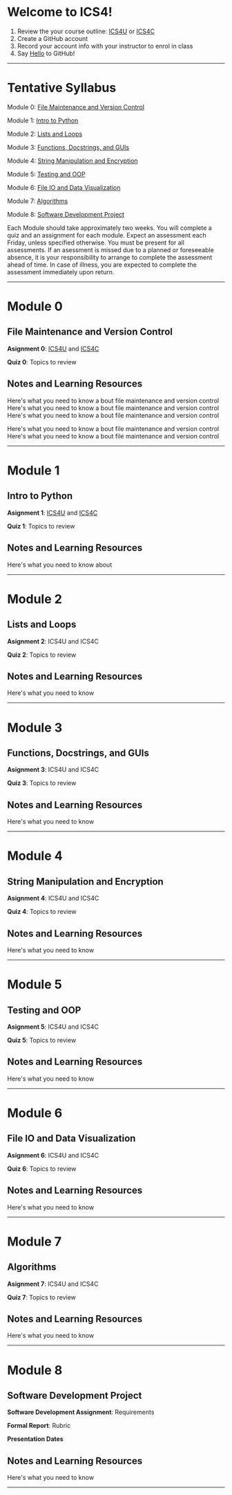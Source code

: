 # Welcome to ICS4!

1. Review the your course outline: [ICS4U](https://github.com/ICS4U-ICS4C/2018-Fall-ICS4/blob/master/ICS4U%20Course%20Outline.docx) or [ICS4C](https://github.com/ICS4U-ICS4C/2018-Fall-ICS4/blob/master/ICS4C%20Course%20Outline.docx)
2. Create a GitHub account
3. Record your account info with your instructor to enrol in class
4. Say [Hello](https://guides.github.com/activities/hello-world/) to GitHub!

---

# Tentative Syllabus

Module 0: [File Maintenance and Version Control](#module-0)

Module 1: [Intro to Python](#module-1)

Module 2: [Lists and Loops](#module-2)
   
Module 3: [Functions, Docstrings, and GUIs](#module-3)

Module 4: [String Manipulation and Encryption](#module-4)

Module 5: [Testing and OOP](#module-5)

Module 6: [File IO and Data Visualization](#module-6)

Module 7: [Algorithms](#module-7)

Module 8: [Software Development Project](#module-8)

Each Module should take approximately two weeks. You will complete a quiz and an assignment for each module. Expect an assessment each Friday, unless specified otherwise. You must be present for all assessments. If an asessment is missed due to a planned or foreseeable absence, it is your responsibility to arrange to complete the assessment ahead of time. In case of illness, you are expected to complete the assessment immediately upon return.

---

# Module 0
## File Maintenance and Version Control

**Asignment 0**: [ICS4U](https://classroom.github.com/a/y34EerbD) and [ICS4C](https://classroom.github.com/a/y34EerbD)

**Quiz 0**: Topics to review

## Notes and Learning Resources

Here's what you need to know a
bout file maintenance and version control
Here's what you need to know a
bout file maintenance and version control
Here's what you need to know a
bout file maintenance and version control

Here's what you need to know a
bout file maintenance and version control
Here's what you need to know a
bout file maintenance and version control

---

# Module 1
## Intro to Python

**Asignment 1**: [ICS4U]() and [ICS4C]()

**Quiz 1**: Topics to review

## Notes and Learning Resources
Here's what you need to know about

---

# Module 2
## Lists and Loops

**Asignment 2**: ICS4U and ICS4C

**Quiz 2**: Topics to review

## Notes and Learning Resources

Here's what you need to know 

---

# Module 3
## Functions, Docstrings, and GUIs

**Asignment 3**: ICS4U and ICS4C

**Quiz 3**: Topics to review

## Notes and Learning Resources

Here's what you need to know 

---

# Module 4
## String Manipulation and Encryption

**Asignment 4**: ICS4U and ICS4C

**Quiz 4**: Topics to review

## Notes and Learning Resources

Here's what you need to know 

---

# Module 5
## Testing and OOP

**Asignment 5**: ICS4U and ICS4C

**Quiz 5**: Topics to review

## Notes and Learning Resources

Here's what you need to know 

---

# Module 6
## File IO and Data Visualization

**Asignment 6**: ICS4U and ICS4C

**Quiz 6**: Topics to review

## Notes and Learning Resources

Here's what you need to know 

---

# Module 7
## Algorithms

**Asignment 7**: ICS4U and ICS4C

**Quiz 7**: Topics to review

## Notes and Learning Resources

Here's what you need to know 

--- 

# Module 8
## Software Development Project

**Software Development Assignment**: Requirements

**Formal Report**: Rubric

**Presentation Dates**

## Notes and Learning Resources

Here's what you need to know 

---
